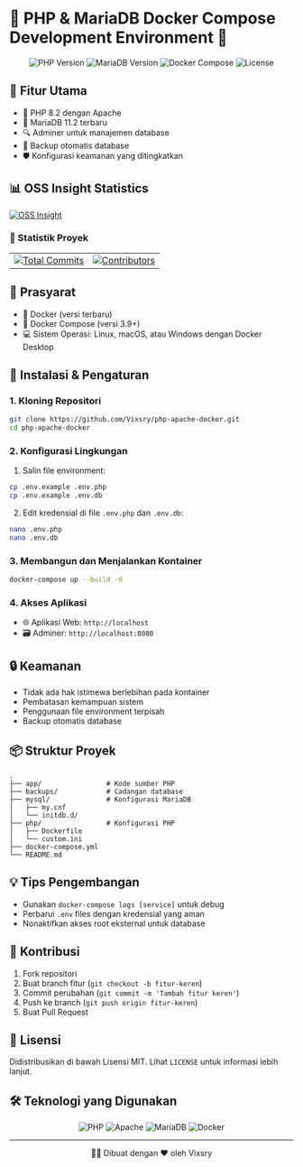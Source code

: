 # 🐘 PHP & MariaDB Docker Compose Development Environment 🚢

<div align="center">
  <img src="https://img.shields.io/badge/PHP-8.2-777BB3?style=flat-square&logo=php" alt="PHP Version">
  <img src="https://img.shields.io/badge/MariaDB-11.2-1F305F?style=flat-square&logo=mariadb" alt="MariaDB Version">
  <img src="https://img.shields.io/badge/Docker-Compose-2496ED?style=flat-square&logo=docker" alt="Docker Compose">
  <img src="https://img.shields.io/badge/License-MIT-green?style=flat-square" alt="License">
</div>

## 🌟 Fitur Utama

- 🐘 PHP 8.2 dengan Apache
- 💽 MariaDB 11.2 terbaru
- 🔍 Adminer untuk manajemen database
- 💾 Backup otomatis database
- 🛡️ Konfigurasi keamanan yang ditingkatkan

## 📊 OSS Insight Statistics

[![OSS Insight](https://img.shields.io/badge/OSS%20Insight-Project%20Analysis-blue?style=for-the-badge&logo=github)](https://ossinsight.io/analyze/)

### 🔢 Statistik Proyek

<table>
  <tr>
    <td align="center">
      <a href="https://ossinsight.io/analyze/">
        <img src="https://img.shields.io/badge/Total%20Commits-Dynamic-brightgreen?style=for-the-badge" alt="Total Commits">
      </a>
    </td>
    <td align="center">
      <a href="https://ossinsight.io/analyze/">
        <img src="https://img.shields.io/badge/Contributors-Dynamic-blue?style=for-the-badge" alt="Contributors">
      </a>
    </td>
  </tr>
</table>

## 🚀 Prasyarat

- 🐳 Docker (versi terbaru)
- 🐋 Docker Compose (versi 3.9+)
- 💻 Sistem Operasi: Linux, macOS, atau Windows dengan Docker Desktop

## 🔧 Instalasi & Pengaturan

### 1. Kloning Repositori

```bash
git clone https://github.com/Vixsry/php-apache-docker.git
cd php-apache-docker
```

### 2. Konfigurasi Lingkungan

1. Salin file environment:
```bash
cp .env.example .env.php
cp .env.example .env.db
```

2. Edit kredensial di file `.env.php` dan `.env.db`:
```bash
nano .env.php
nano .env.db
```

### 3. Membangun dan Menjalankan Kontainer

```bash
docker-compose up --build -d
```

### 4. Akses Aplikasi

- 🌐 Aplikasi Web: `http://localhost`
- 🗃️ Adminer: `http://localhost:8080`

## 🔒 Keamanan

- Tidak ada hak istimewa berlebihan pada kontainer
- Pembatasan kemampuan sistem
- Penggunaan file environment terpisah
- Backup otomatis database

## 📦 Struktur Proyek

```
.
├── app/                # Kode sumber PHP
├── backups/            # Cadangan database
├── mysql/              # Konfigurasi MariaDB
│   ├── my.cnf
│   └── initdb.d/
├── php/                # Konfigurasi PHP
│   ├── Dockerfile
│   └── custom.ini
├── docker-compose.yml
└── README.md
```

## 💡 Tips Pengembangan

- Gunakan `docker-compose logs [service]` untuk debug
- Perbarui `.env` files dengan kredensial yang aman
- Nonaktifkan akses root eksternal untuk database

## 🤝 Kontribusi

1. Fork repositori
2. Buat branch fitur (`git checkout -b fitur-keren`)
3. Commit perubahan (`git commit -m 'Tambah fitur keren'`)
4. Push ke branch (`git push origin fitur-keren`)
5. Buat Pull Request

## 📜 Lisensi

Didistribusikan di bawah Lisensi MIT. Lihat `LICENSE` untuk informasi lebih lanjut.

## 🛠️ Teknologi yang Digunakan

<div align="center">
  <img src="https://img.shields.io/badge/PHP-777BB3?style=for-the-badge&logo=php&logoColor=white" alt="PHP">
  <img src="https://img.shields.io/badge/Apache-D22128?style=for-the-badge&logo=apache&logoColor=white" alt="Apache">
  <img src="https://img.shields.io/badge/MariaDB-1F305F?style=for-the-badge&logo=mariadb&logoColor=white" alt="MariaDB">
  <img src="https://img.shields.io/badge/Docker-2496ED?style=for-the-badge&logo=docker&logoColor=white" alt="Docker">
</div>

---

<div align="center">
  👨‍💻 Dibuat dengan ❤️ oleh Vixsry
</div>

